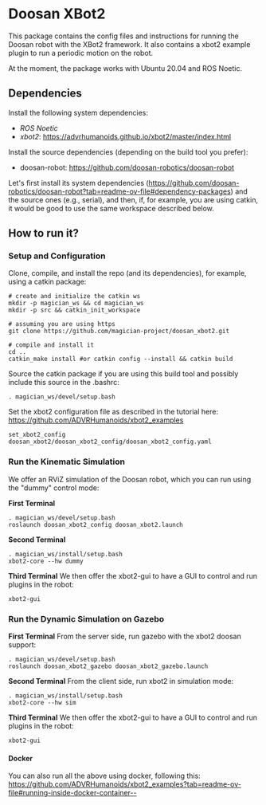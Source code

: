 # Doosan XBot2

This package contains the config files and instructions for running the Doosan robot with the XBot2 framework. It also contains a xbot2 example plugin to run a periodic motion on the robot.

At the moment, the package works with Ubuntu 20.04 and ROS Noetic.

## Dependencies

Install the following system dependencies:

- *ROS Noetic*
- *xbot2*: https://advrhumanoids.github.io/xbot2/master/index.html

Install the source dependencies (depending on the build tool you prefer):

- doosan-robot: https://github.com/doosan-robotics/doosan-robot

Let's first install its system dependencies (https://github.com/doosan-robotics/doosan-robot?tab=readme-ov-file#dependency-packages) and the source ones (e.g., serial), and then, if, for example, you are using catkin, it would be good to use the same workspace described below.

## How to run it?

### Setup and Configuration

Clone, compile, and install the repo (and its dependencies), for example, using a catkin package:


```
# create and initialize the catkin ws
mkdir -p magician_ws && cd magician_ws
mkdir -p src && catkin_init_workspace
 
# assuming you are using https
git clone https://github.com/magician-project/doosan_xbot2.git

# compile and install it
cd .. 
catkin_make install #or catkin config --install && catkin build
```

Source the catkin package if you are using this build tool and possibly include this source in the .bashrc:
```
. magician_ws/devel/setup.bash
```

Set the xbot2 configuration file as described in the tutorial here: https://github.com/ADVRHumanoids/xbot2_examples

```
set_xbot2_config doosan_xbot2/doosan_xbot2_config/doosan_xbot2_config.yaml
```

### Run the Kinematic Simulation

We offer an RViZ simulation of the Doosan robot, which you can run using the "dummy" control mode:  

**First Terminal**
```
. magician_ws/devel/setup.bash
roslaunch doosan_xbot2_config doosan_xbot2.launch 
```

**Second Terminal**
```
. magician_ws/install/setup.bash
xbot2-core --hw dummy
```

**Third Terminal**
We then offer the xbot2-gui to have a GUI to control and run plugins in the robot:
```
xbot2-gui
```

### Run the Dynamic Simulation on Gazebo

**First Terminal**
From the server side, run gazebo with the xbot2 doosan support:
```
. magician_ws/devel/setup.bash
roslaunch doosan_xbot2_gazebo doosan_xbot2_gazebo.launch 
```

**Second Terminal**
From the client side, run xbot2 in simulation mode:
```
. magician_ws/install/setup.bash
xbot2-core --hw sim
```


**Third Terminal**
We then offer the xbot2-gui to have a GUI to control and run plugins in the robot:

```
xbot2-gui
```

#### Docker

You can also run all the above using docker, following this: https://github.com/ADVRHumanoids/xbot2_examples?tab=readme-ov-file#running-inside-docker-container--

